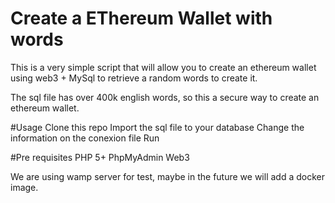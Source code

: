 # Create a EThereum Wallet with words

This is a very simple script that will allow you to create an ethereum wallet using web3 + MySql to retrieve a random words to create it. 

The sql file has over 400k english words, so this a secure way to create an ethereum wallet. 

#Usage
Clone this repo
Import the sql file to your database
Change the information on the conexion file
Run

#Pre requisites
PHP 5+
PhpMyAdmin
Web3

We are using wamp server for test, maybe in the future we will add a docker image.
